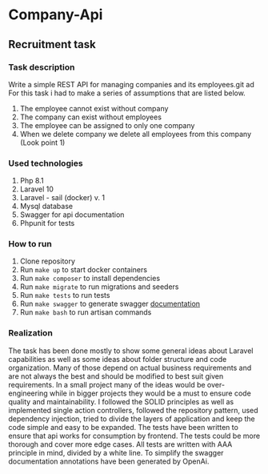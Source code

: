 # Company-Api

## Recruitment task

### Task description
Write a simple REST API for managing companies and its employees.git ad
For this task i had to make a series of assumptions that are listed below.
1. The employee cannot exist without company
2. The company can exist without employees
3. The employee can be assigned to only one company
4. When we delete company we delete all employees from this company (Look point 1)

### Used technologies
1. Php 8.1
2. Laravel 10
3. Laravel - sail (docker) v. 1
4. Mysql database
5. Swagger for api documentation
6. Phpunit for tests

### How to run
1. Clone repository
2. Run `make up` to start docker containers
3. Run `make composer` to install dependencies
4. Run `make migrate` to run migrations and seeders
5. Run `make tests` to run tests
6. Run `make swagger` to generate swagger [documentation](http://localhost/api/documentation) 
7. Run `make bash` to run artisan commands

### Realization
The task has been done mostly to show some general ideas about Laravel capabilities as well as some ideas about folder
structure and code organization. Many of those depend on actual business requirements and are not always the best and
should be modified to best suit given requirements. In a small project many of the ideas would be over-engineering while
in bigger projects they would be a must to ensure code quality and maintainability. I followed the SOLID principles
as well as implemented single action controllers, followed the repository pattern, used dependency injection, tried to
divide the layers of application and keep the code simple and easy to be expanded. The tests have been written to ensure
that api works for consumption by frontend. The tests could be more thorough and cover more edge cases. All tests are
written with AAA principle in mind, divided by a white line. To simplify the swagger documentation annotations have
been generated by OpenAi.
